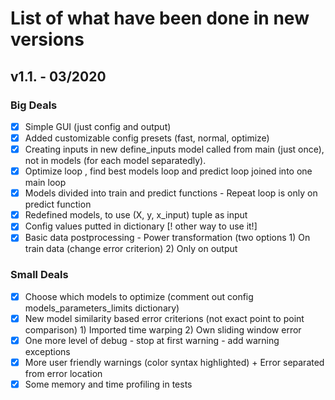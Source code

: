 # List of what have been done in new versions

## v1.1. - 03/2020

### Big Deals

- [x] Simple GUI (just config and output)
- [x] Added customizable config presets (fast, normal, optimize)
- [x] Creating inputs in new define_inputs model called from main (just once), 
        not in models (for each model separatedly).
- [x] Optimize loop , find best models loop and predict loop joined into one main loop
- [x] Models divided into train and predict functions
        - Repeat loop is only on predict function
- [x] Redefined models, to use (X, y, x_input) tuple as input
- [x] Config values putted in dictionary [! other way to use it!]
- [x] Basic data postprocessing - Power transformation (two options
         1) On train data (change error criterion)
         2) Only on output

### Small Deals
- [x] Choose which models to optimize (comment out config models_parameters_limits dictionary)
- [x] New model similarity based error criterions (not exact point to point comparison)
        1) Imported time warping
        2) Own sliding window error
- [x] One more level of debug - stop at first warning - add warning exceptions
- [x] More user friendly warnings (color syntax highlighted) + Error separated from error location 
- [x] Some memory and time profiling in tests
